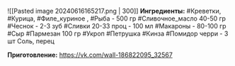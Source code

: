 ![[Pasted image 20240616165217.png | 300]]
**Ингредиенты:**
#Креветки, #Курица, #Филе_куриное , #Рыба - 500 гр
#Сливочное_масло 40-50 гр
#Чеснок - 2-3 зуб
#Сливки 20-33 проц - 100 мл
#Макароны - 80-100 гр
#Сыр #Пармезан 100 гр
#Укроп #Петрушка #Кинза 
#Помидор черри - 3 шт
Соль, перец

**Приготовление:**
https://vk.com/wall-186822095_32567